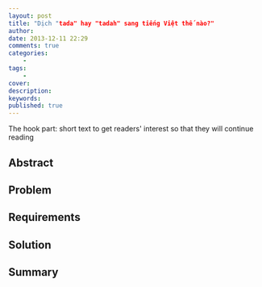 ```yaml
---
layout: post
title: "Dịch "tada" hay "tadah" sang tiếng Việt thế nào?"
author: 
date: 2013-12-11 22:29
comments: true
categories:
    - 
tags:
    - 
cover: 
description: 
keywords: 
published: true
---
```


The hook part: short text to get readers' interest so that they will continue reading

<!-- more -->

Abstract
--------

Problem
-------

Requirements
------------

Solution
--------

Summary
-------
